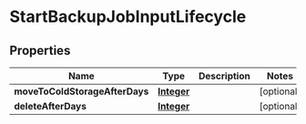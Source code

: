

# StartBackupJobInputLifecycle


## Properties

| Name | Type | Description | Notes |
|------------ | ------------- | ------------- | -------------|
|**moveToColdStorageAfterDays** | [**Integer**](Integer.md) |  |  [optional] |
|**deleteAfterDays** | [**Integer**](Integer.md) |  |  [optional] |



